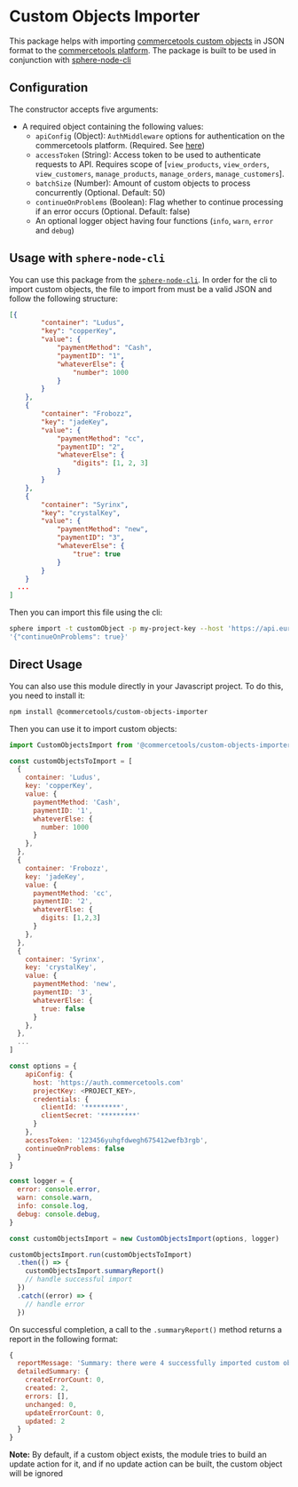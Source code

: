 # Custom Objects Importer

This package helps with importing [commercetools custom objects](https://docs.commercetools.com/api/projects/custom-objects) in JSON format to the [commercetools platform](https://docs.commercetools.com/).
The package is built to be used in conjunction with [sphere-node-cli](https://github.com/sphereio/sphere-node-cli)

## Configuration

The constructor accepts five arguments:

- A required object containing the following values:
  - `apiConfig` (Object): `AuthMiddleware` options for authentication on the commercetools platform. (Required. See [here](https://commercetools.github.io/nodejs/sdk/api/sdkMiddlewareAuth.html#named-arguments-options))
  - `accessToken` (String): Access token to be used to authenticate requests to API. Requires scope of [`view_products`, `view_orders`, `view_customers`, `manage_products`, `manage_orders`, `manage_customers`].
  - `batchSize` (Number): Amount of custom objects to process concurrently (Optional. Default: 50)
  - `continueOnProblems` (Boolean): Flag whether to continue processing if an error occurs (Optional. Default: false)
  - An optional logger object having four functions (`info`, `warn`, `error` and `debug`)

## Usage with `sphere-node-cli`

You can use this package from the [`sphere-node-cli`](https://github.com/sphereio/sphere-node-cli). In order for the cli to import custom objects, the file to import from must be a valid JSON and follow the following structure:

```json
[{
		"container": "Ludus",
		"key": "copperKey",
		"value": {
			"paymentMethod": "Cash",
			"paymentID": "1",
			"whateverElse": {
				"number": 1000
			}
		}
	},
	{
		"container": "Frobozz",
		"key": "jadeKey",
		"value": {
			"paymentMethod": "cc",
			"paymentID": "2",
			"whateverElse": {
				"digits": [1, 2, 3]
			}
		}
	},
	{
		"container": "Syrinx",
		"key": "crystalKey",
		"value": {
			"paymentMethod": "new",
			"paymentID": "3",
			"whateverElse": {
				"true": true
			}
		}
	}
  ...
]
```

Then you can import this file using the cli:

```bash
sphere import -t customObject -p my-project-key --host 'https://api.europe-west1.gcp.commercetools.com' --authHost 'https://auth.europe-west1.gcp.commercetools.com' -f /path/to/file.json -c
'{"continueOnProblems": true}'
```

## Direct Usage

You can also use this module directly in your Javascript project. To do this, you need to install it:

```bash
npm install @commercetools/custom-objects-importer
```

Then you can use it to import custom objects:

```js
import CustomObjectsImport from '@commercetools/custom-objects-importer'

const customObjectsToImport = [
  {
    container: 'Ludus',
    key: 'copperKey',
    value: {
      paymentMethod: 'Cash',
      paymentID: '1',
      whateverElse: {
        number: 1000
      }
    },
  },
  {
    container: 'Frobozz',
    key: 'jadeKey',
    value: {
      paymentMethod: 'cc',
      paymentID: '2',
      whateverElse: {
        digits: [1,2,3]
      }
    },
  },
  {
    container: 'Syrinx',
    key: 'crystalKey',
    value: {
      paymentMethod: 'new',
      paymentID: '3',
      whateverElse: {
        true: false
      }
    },
  },
  ...
]

const options = {
    apiConfig: {
      host: 'https://auth.commercetools.com'
      projectKey: <PROJECT_KEY>,
      credentials: {
        clientId: '*********',
        clientSecret: '*********'
      }
    },
    accessToken: '123456yuhgfdwegh675412wefb3rgb',
    continueOnProblems: false
  }
}

const logger = {
  error: console.error,
  warn: console.warn,
  info: console.log,
  debug: console.debug,
}

const customObjectsImport = new CustomObjectsImport(options, logger)

customObjectsImport.run(customObjectsToImport)
  .then(() => {
    customObjectsImport.summaryReport()
    // handle successful import
  })
  .catch((error) => {
    // handle error
  })
```

On successful completion, a call to the `.summaryReport()` method returns a report in the following format:

```js
{
  reportMessage: 'Summary: there were 4 successfully imported custom objects. 2 were newly created, 2 were updated and 0 were unchanged.)',
  detailedSummary: {
    createErrorCount: 0,
    created: 2,
    errors: [],
    unchanged: 0,
    updateErrorCount: 0,
    updated: 2
  }
}
```

**Note:** By default, if a custom object exists, the module tries to build an update action for it, and if no update action can be built, the custom object will be ignored

